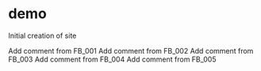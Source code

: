 # demo

Initial creation of site

Add comment from FB_001
Add comment from FB_002
Add comment from FB_003
Add comment from FB_004
Add comment from FB_005
